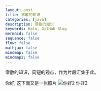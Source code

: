 ```yaml
---
layout: post
title: 零散的知识
categories: [java]
description: 零散的知识
keywords: Halo, GitHub Blog
mermaid: false
sequence: false
flow: false
mathjax: false
mindmap: false
mindmap2: false
---
```


零散的知识，简短的观点，作为片段汇集于此。

你好, 这下面又是一张照片
![你好2](/images/blog/20230512/tuzi.JPG)
你好2